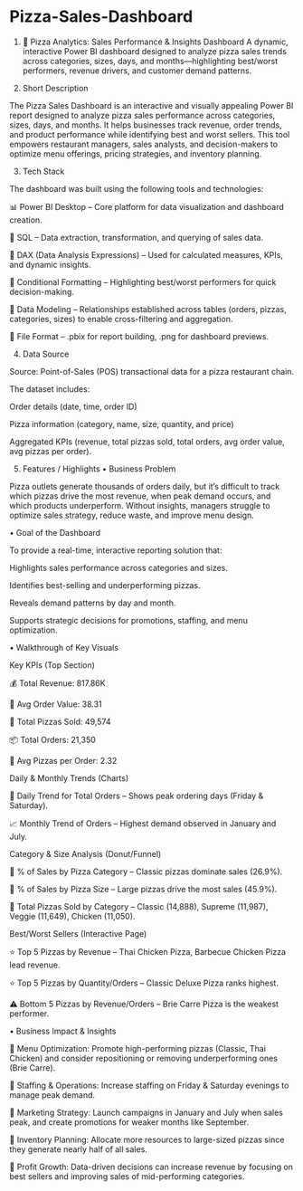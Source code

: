 # Pizza-Sales-Dashboard

1. 🍕 Pizza Analytics: Sales Performance & Insights Dashboard
A dynamic, interactive Power BI dashboard designed to analyze pizza sales trends across categories, sizes, days, and months—highlighting best/worst performers, revenue drivers, and customer demand patterns.

2. Short Description 

The Pizza Sales Dashboard is an interactive and visually appealing Power BI report designed to analyze pizza sales performance across categories, sizes, days, and months. It helps businesses track revenue, order trends, and product performance while identifying best and worst sellers. This tool empowers restaurant managers, sales analysts, and decision-makers to optimize menu offerings, pricing strategies, and inventory planning.

3. Tech Stack

The dashboard was built using the following tools and technologies:

📊 Power BI Desktop – Core platform for data visualization and dashboard creation.

📂 SQL – Data extraction, transformation, and querying of sales data.

🧠 DAX (Data Analysis Expressions) – Used for calculated measures, KPIs, and dynamic insights.

🎨 Conditional Formatting – Highlighting best/worst performers for quick decision-making.

📝 Data Modeling – Relationships established across tables (orders, pizzas, categories, sizes) to enable cross-filtering and aggregation.

📁 File Format – .pbix for report building, .png for dashboard previews.

4. Data Source

Source: Point-of-Sales (POS) transactional data for a pizza restaurant chain.

The dataset includes:

Order details (date, time, order ID)

Pizza information (category, name, size, quantity, and price)

Aggregated KPIs (revenue, total pizzas sold, total orders, avg order value, avg pizzas per order).

5. Features / Highlights
• Business Problem

Pizza outlets generate thousands of orders daily, but it’s difficult to track which pizzas drive the most revenue, when peak demand occurs, and which products underperform. Without insights, managers struggle to optimize sales strategy, reduce waste, and improve menu design.

• Goal of the Dashboard

To provide a real-time, interactive reporting solution that:

Highlights sales performance across categories and sizes.

Identifies best-selling and underperforming pizzas.

Reveals demand patterns by day and month.

Supports strategic decisions for promotions, staffing, and menu optimization.

• Walkthrough of Key Visuals

Key KPIs (Top Section)

💰 Total Revenue: 817.86K

🛒 Avg Order Value: 38.31

🍕 Total Pizzas Sold: 49,574

📦 Total Orders: 21,350

🔄 Avg Pizzas per Order: 2.32

Daily & Monthly Trends (Charts)

📅 Daily Trend for Total Orders – Shows peak ordering days (Friday & Saturday).

📈 Monthly Trend of Orders – Highest demand observed in January and July.

Category & Size Analysis (Donut/Funnel)

🔹 % of Sales by Pizza Category – Classic pizzas dominate sales (26.9%).

🔹 % of Sales by Pizza Size – Large pizzas drive the most sales (45.9%).

🔹 Total Pizzas Sold by Category – Classic (14,888), Supreme (11,987), Veggie (11,649), Chicken (11,050).

Best/Worst Sellers (Interactive Page)

⭐ Top 5 Pizzas by Revenue – Thai Chicken Pizza, Barbecue Chicken Pizza lead revenue.

⭐ Top 5 Pizzas by Quantity/Orders – Classic Deluxe Pizza ranks highest.

⚠️ Bottom 5 Pizzas by Revenue/Orders – Brie Carre Pizza is the weakest performer.

• Business Impact & Insights

📌 Menu Optimization: Promote high-performing pizzas (Classic, Thai Chicken) and consider repositioning or removing underperforming ones (Brie Carre).

📌 Staffing & Operations: Increase staffing on Friday & Saturday evenings to manage peak demand.

📌 Marketing Strategy: Launch campaigns in January and July when sales peak, and create promotions for weaker months like September.

📌 Inventory Planning: Allocate more resources to large-sized pizzas since they generate nearly half of all sales.

📌 Profit Growth: Data-driven decisions can increase revenue by focusing on best sellers and improving sales of mid-performing categories.
